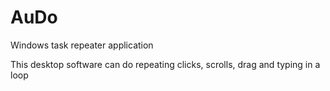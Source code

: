 # AuDo
Windows task repeater application

This desktop software can do repeating clicks, scrolls, drag and typing in a loop
